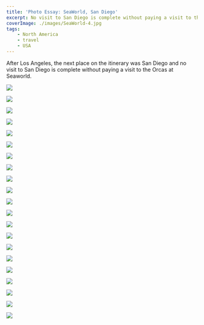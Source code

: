 ```yaml
---
title: 'Photo Essay: SeaWorld, San Diego'
excerpt: No visit to San Diego is complete without paying a visit to the Orcas at Seaworld.
coverImage: ./images/SeaWorld-4.jpg
tags:
    - North America
    - travel
    - USA
---
```


After Los Angeles, the next place on the itinerary was San Diego and no visit to San Diego is complete without paying a visit to the Orcas at Seaworld.

![](./images/SeaWorld-1.jpg)

![](./images/SeaWorld-2.jpg)

![](./images/SeaWorld-3.jpg)

![](./images/SeaWorld-4.jpg)

![](./images/SeaWorld-5.jpg)

![](./images/SeaWorld-6.jpg)

![](./images/SeaWorld-7.jpg)

![](./images/SeaWorld-8.jpg)

![](./images/SeaWorld-9.jpg)

![](./images/SeaWorld-11.jpg)

![](./images/SeaWorld-12.jpg)

![](./images/SeaWorld-13.jpg)

![](./images/SeaWorld-14.jpg)

![](./images/SeaWorld-16.jpg)

![](./images/SeaWorld-17.jpg)

![](./images/SeaWorld-18.jpg)

![](./images/SeaWorld-19.jpg)

![](./images/SeaWorld-20.jpg)

![](./images/SeaWorld-22.jpg)

![](./images/SeaWorld-23.jpg)

![](./images/SeaWorld-24.jpg)
